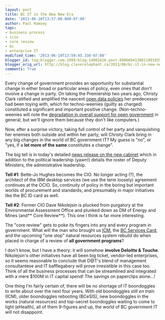 ```yaml
---
layout: post
title: BC IT in the New New Era
date: '2013-06-10T13:57:00.000-07:00'
author: Paul Ramsey
tags:
- business process
- icio
- core review
- bc
- enterprise IT
modified_time: '2013-06-10T13:59:45.338-07:00'
blogger_id: tag:blogger.com,1999:blog-14903426.post-8906694138811991035
blogger_orig_url: http://blog.cleverelephant.ca/2013/06/bc-it-in-new-new-era.html
comments: True
---
```


Every change of government provides an opportunity for substantial change in either broad or particular areas of policy, even ones that don't involve a change in party. On taking the Premiership two years ago, Christy Clark ratified and amplified the nascent [open data policies](http://www.data.gov.bc.ca/) her predecessor had been toying with, which for techno-weenies (guilty as charged) constituted a significant and important positive change. (Non-techno-weenies will note the [degradation in overall support for open government](http://www.oipc.bc.ca/investigation-reports/1510) in general, but we'll ignore them because they don't like computers.)

Now, after a surprise victory, taking full control of her party and vanquishing her enemies both outside and within her party, will Christy Clark bring in any big changes in the world of BC government IT? My guess is "no", or "yes, if a **lot more of the same** constitutes a change".

The big tell is in today's detailed [news release on the new cabinet](http://www.newsroom.gov.bc.ca/2013/06/new-executive-council-sworn-in.html) which in addition to the political leadership (yawn!) details the roster of Deputy Ministers, the administrative leadership.

**Tell #1**: Bette-Jo Hughes becomes the CIO. No longer acting (?), the architect of the IBM desktop services (we use the term loosely) agreement continues at the OCIO. So, continuity of policy in the boring but important worlds of procurement and standards, and presumably in major initiatives like the BC ID card as well.

**Tell #2**: Former CIO Dave Nikolejsin is plucked from purgatory at the Environmental Assessment Office and plunked down as DM of Energy and Mines (and** Core Review**). This one I think is far more interesting.

The "core review" gets to poke its fingers into any and every program in government. What will the man who brought us [ICM](/2012/06/more-icm.html), the [BC Services Card](http://www2.gov.bc.ca/gov/topic.page?id=98CEBFB7201143378046AC4AE5F0B9DE), and the upcoming "one stop" natural resources system rebuild do when placed in charge of a review of **all government programs**?

I don't know, but I have a theory: it will somehow **involve Deloitte &amp; Touche**. Nikolejsin's other initiatives have all been big ticket, vendor-led enterprises, so it seems reasonable to conclude that D@T's blend of management consultantese and IT bafflegabery will prove irresistible in this case too. Think of all the business processes that can be streamlined and integrated with a mere $100M in IT capital spend! The savings on paperclips alone...!

One thing I'm fairly certain of, there will be no shortage of IT boondoggles to write about over the next four years. With old boondoggles still *en train* (ICM), older boondoggles rebooting (BCeSIS), new boondoggles in the works (natural resources) and top-secret boondoggles waiting to come to light (eHealth), all of them 9-figures and up, the world of BC government IT will not disappoint.



